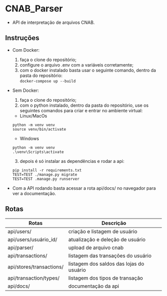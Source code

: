 # CNAB_Parser

- API de interpretação de arquivos CNAB.

## Instruções

- Com Docker: <br>

  1. faça o clone do repositório;
  2. configure o arquivo .env com a variáveis corretamente;
  3. com o docker instalado basta usar o seguinte comando, dentro da pasta do repositório:<br>
     `docker-compose up --build`

- Sem Docker: <br>

  1. faça o clone do repositório;
  2. com o python instalado, dentro da pasta do repositório, use os seguintes comandos para criar e entrar no ambiente virtual:<br>

  - Linux/MacOs

  `python -m venv venv`<br>
  `source venv/bin/activate`

  - Windows

  `python -m venv venv`<br>
  `.\venv\Scripts\activate`

  3. depois é só instalar as dependências e rodar a api:

  `pip install -r requirements.txt`<br>
  `TEST=TEST ./manage.py migrate`<br>
  `TEST=TEST .manage.py runserver`

- Com a API rodando basta acessar a rota api/docs/ no navegador para ver a documentação.

## Rotas

| Rotas                    | Descrição                                |
| ------------------------ | ---------------------------------------- |
| api/users/               | criação e listagem de usuário            |
| api/users/usuário_id/    | atualização e deleção de usuário         |
| api/parser/              | upload de arquivo cnab                   |
| api/transactions/        | listagem das transações do usuário       |
| api/stores/transactions/ | listagem dos saldos das lojas do usuário |
| api/transaction/types/   | listagem dos tipos de transação          |
| api/docs/                | documentação da api                      |
